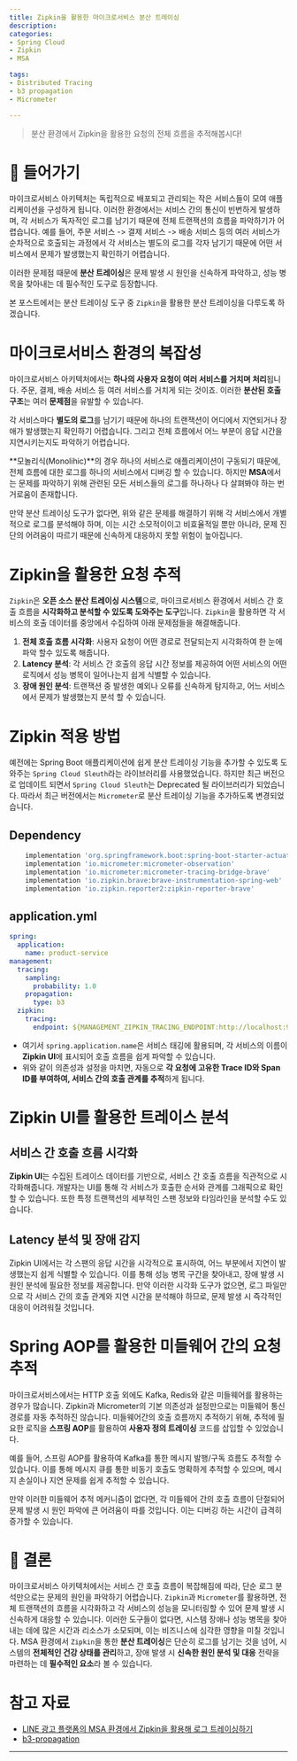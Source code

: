 ```yaml
---
title: Zipkin을 활용한 마이크로서비스 분산 트레이싱
description:
categories:
- Spring Cloud
- Zipkin
- MSA

tags:
- Distributed Tracing
- b3 propagation
- Micrometer

---
```


> 분산 환경에서 Zipkin을 활용한 요청의 전체 흐름을 추적해봅시다!

<!-- more -->

# 📌 들어가기

마이크로서비스 아키텍처는 독립적으로 배포되고 관리되는 작은 서비스들이 모여 애플리케이션을 구성하게 됩니다. 이러한 환경에서는 서비스 간의 통신이 빈번하게 발생하며, 각 서비스가 독자적인 로그를 남기기 때문에 전체 트랜잭션의 흐름을 파악하기가 어렵습니다. 예를 들어, 주문 서비스 -> 결제 서비스 -> 배송 서비스 등의 여러 서비스가 순차적으로 호출되는 과정에서 각 서비스는 별도의 로그를 각자 남기기 때문에 어떤 서비스에서 문제가 발생했는지 확인하기 어렵습니다.

이러한 문제점 때문에 **분산 트레이싱**은 문제 발생 시 원인을 신속하게 파악하고, 성능 병목을 찾아내는 데 필수적인 도구로 등장합니다.

본 포스트에서는 분산 트레이싱 도구 중 `Zipkin`을 활용한 분산 트레이싱을 다루도록 하겠습니다.

# 마이크로서비스 환경의 복잡성 

마이크로서비스 아키텍처에서는 **하나의 사용자 요청이 여러 서비스를 거치며 처리**됩니다. 주문, 결제, 배송 서비스 등 여러 서비스를 거치게 되는 것이죠. 이러한 **분산된 호출 구조**는 여러 **문제점**을 유발할 수 있습니다.

각 서비스마다 **별도의 로그**를 남기기 때문에 하나의 트랜잭션이 어디에서 지연되거나 장애가 발생했는지 확인하기 어렵습니다. 그리고 전체 흐름에서 어느 부분이 응답 시간을 지연시키는지도 파악하기 어렵습니다.

**모놀리식(Monolihic)**의 경우 하나의 서비스로 애플리케이션이 구동되기 때문에, 전체 흐름에 대한 로그를 하나의 서비스에서 디버깅 할 수 있습니다. 하지만 **MSA**에서는 문제를 파악하기 위해 관련된 모든 서비스들의 로그를 하나하나 다 살펴봐야 하는 번거로움이 존재합니다.

만약 분산 트레이싱 도구가 없다면, 위와 같은 문제를 해결하기 위해 각 서비스에서 개별적으로 로그를 분석해야 하며, 이는 시간 소모적이이고 비효율적일 뿐만 아니라, 문제 진단의 어려움이 따르기 때문에 신속하게 대응하지 못할 위험이 높아집니다.

# Zipkin을 활용한 요청 추적 

`Zipkin`은 **오픈 소스 분산 트레이싱 시스템**으로, 마이크로서비스 환경에서 서비스 간 호출 흐름을 **시각화하고 분석할 수 있도록 도와주는 도구**입니다. `Zipkin`을 활용하면 각 서비스의 호출 데이터를 중앙에서 수집하여 아래 문제점들을 해결해줍니다.

1. **전체 호출 흐름 시각화**: 사용자 요청이 어떤 경로로 전달되는지 시각화하여 한 눈에 파악 할수 있도록 해줍니다.
2. **Latency 분석**: 각 서비스 간 호출의 응답 시간 정보를 제공하여 어떤 서비스의 어떤 로직에서 성능 병목이 일어나는지 쉽게 식별할 수 있습니다.
3. **장애 원인 분석**: 트랜잭션 중 발생한 예외나 오류를 신속하게 탐지하고, 어느 서비스에서 문제가 발생했는지 분석 할 수 있습니다.

# Zipkin 적용 방법

예전에는 Spring Boot 애플리케이션에 쉽게 분산 트레이싱 기능을 추가할 수 있도록 도와주는 `Spring Cloud Sleuth`라는 라이브러리를 사용했었습니다. 하지만 최근 버전으로 업데이트 되면서 `Spring Cloud Sleuth`는 Deprecated 될 라이브러리가 되었습니다. 따라서 최근 버전에서는 `Micrometer`로 분산 트레이싱 기능을 추가하도록 변경되었습니다.

## Dependency

```groovy
	implementation 'org.springframework.boot:spring-boot-starter-actuator'
	implementation 'io.micrometer:micrometer-observation'
	implementation 'io.micrometer:micrometer-tracing-bridge-brave'
	implementation 'io.zipkin.brave:brave-instrumentation-spring-web'
	implementation 'io.zipkin.reporter2:zipkin-reporter-brave'
```

## application.yml

```yaml
spring:
  application:
    name: product-service
management:
  tracing:
    sampling:
      probability: 1.0
    propagation:
      type: b3
  zipkin:
    tracing:
      endpoint: ${MANAGEMENT_ZIPKIN_TRACING_ENDPOINT:http://localhost:9411/api/v2/spans}
```

- 여기서 `spring.application.name`은 서비스 태깅에 활용되며, 각 서비스의 이름이 **Zipkin UI**에 표시되어 호출 흐름을 쉽게 파악할 수 있습니다.
- 위와 같이 의존성과 설정을 마치면, 자동으로 **각 요청에 고유한 Trace ID와 Span ID를 부여하여, 서비스 간의 호출 관계를 추적**하게 됩니다.

# Zipkin UI를 활용한 트레이스 분석 

## 서비스 간 호출 흐름 시각화

**Zipkin UI**는 수집된 트레이스 데이터를 기반으로, 서비스 간 호출 흐름을 직관적으로 시각화해줍니다. 개발자는 UI를 통해 각 서비스가 호출한 순서와 관계를 그래픽으로 확인할 수 있습니다. 또한 특정 트랜잭션의 세부적인 스팬 정보와 타임라인을 분석할 수도 있습니다.

## Latency 분석 및 장애 감지 

Zipkin UI에서는 각 스팬의 응답 시간을 시각적으로 표시하여, 어느 부분에서 지연이 발생했는지 쉽게 식별할 수 있습니다. 이를 통해 성능 병목 구간을 찾아내고, 장애 발생 시 원인 분석에 필요한 정보를 제공합니다. 만약 이러한 시각화 도구가 없으면, 로그 파일만으로 각 서비스 간의 호출 관계와 지연 시간을 분석해야 하므로, 문제 발생 시 즉각적인 대응이 어려워질 것입니다.

# Spring AOP를 활용한 미들웨어 간의 요청 추적

마이크로서비스에서는 HTTP 호출 외에도 Kafka, Redis와 같은 미들웨어를 활용하는 경우가 많습니다. Zipkin과 Micrometer의 기본 의존성과 설정만으로는 미들웨어 통신 경로를 자동 추적하진 않습니다. 미들웨어간의 호출 흐름까지 추적하기 위해, 추적에 필요한 로직을 **스프링 AOP**를 활용하여 **사용자 정의 트레이싱** 코드를 삽입할 수 있었습니다.

예를 들어, 스프링 AOP를 활용하여 Kafka를 통한 메시지 발행/구독 흐름도 추적할 수 있습니다. 이를 통해 메시지 큐를 통한 비동기 호출도 명확하게 추적할 수 있으며, 메시지 손실이나 지연 문제를 쉽게 추적할 수 있습니다.

만약 이러한 미들웨어 추적 메커니즘이 없다면, 각 미들웨어 간의 호출 흐름이 단절되어 문제 발생 시 원인 파악에 큰 어려움이 따를 것입니다. 이는 디버깅 하는 시간이 급격히 증가할 수 있습니다.

# 🚀 결론 

마이크로서비스 아키텍처에서는 서비스 간 호출 흐름이 복잡해짐에 따라, 단순 로그 분석만으로는 문제의 원인을 파악하기 어렵습니다. `Zipkin`과 `Micrometer`를 활용하면, 전체 트랜잭션의 흐름을 시각화하고 각 서비스의 성능을 모니터링할 수 있어 문제 발생 시 신속하게 대응할 수 있습니다. 이러한 도구들이 없다면, 시스템 장애나 성능 병목을 찾아내는 데에 많은 시간과 리소스가 소모되며, 이는 비즈니스에 심각한 영향을 미칠 것입니다. MSA 환경에서 `Zipkin`을 통한 **분산 트레이싱**은 단순히 로그를 남기는 것을 넘어, 시스템의 **전체적인 건강 상태를 관리**하고, 장애 발생 시 **신속한 원인 분석 및 대응** 전략을 마련하는 데 **필수적인 요소**라 볼 수 있습니다.

# 참고 자료

- [LINE 광고 플랫폼의 MSA 환경에서 Zipkin을 활용해 로그 트레이싱하기](https://engineering.linecorp.com/ko/blog/line-ads-msa-opentracing-zipkin)
- [b3-propagation](https://github.com/openzipkin/b3-propagation)



---
